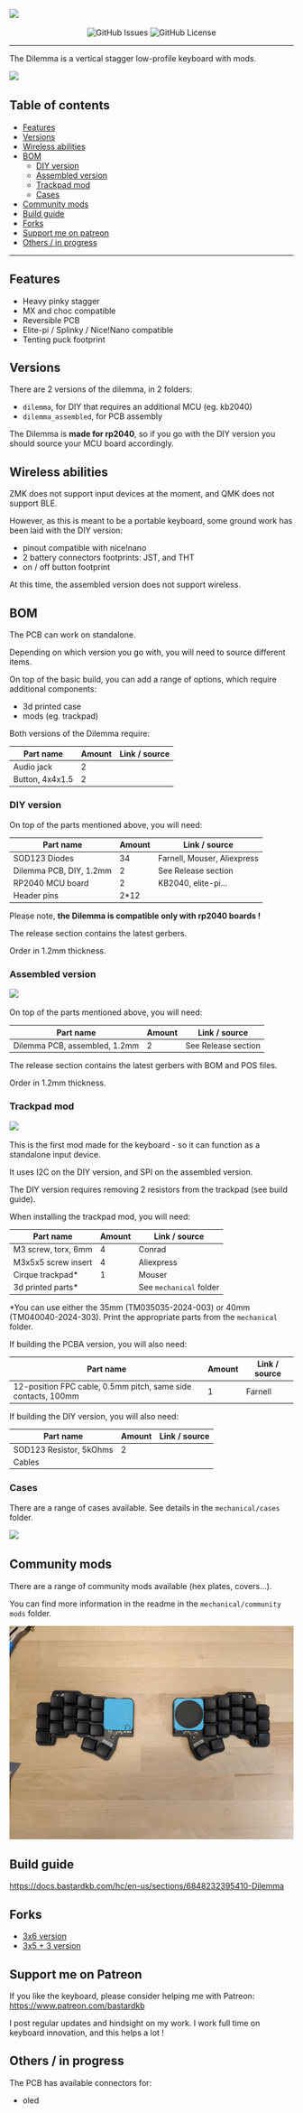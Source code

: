 ![](pics/logo.png)

<div align="center">

![GitHub Issues](https://img.shields.io/github/issues/bastardkb/dilemma?style=for-the-badge)
![GitHub License](https://img.shields.io/badge/license-CERN%20OHL%20V2-lightgrey?style=for-the-badge)
</div>

---

The Dilemma is a vertical stagger low-profile keyboard with mods.

![](pics/1g.jpg)

## Table of contents

- [Features](#features)
- [Versions](#versions)
- [Wireless abilities](#wireless-abilities)
- [BOM](#bom)
  - [DIY version](#diy-version)
  - [Assembled version](#assembled-version)
  - [Trackpad mod](#trackpad-mod)
  - [Cases](#cases)
- [Community mods](#community-mods)
- [Build guide](#build-guide)
- [Forks](#forks)
- [Support me on patreon](#support-me-on-patreon) 
- [Others / in progress](#others--in-progress)


---

## Features

- Heavy pinky stagger
- MX and choc compatible
- Reversible PCB
- Elite-pi / Splinky / Nice!Nano compatible
- Tenting puck footprint

## Versions

There are 2 versions of the dilemma, in 2 folders:

- `dilemma`, for DIY that requires an additional MCU (eg. kb2040)
- `dilemma_assembled`, for PCB assembly

The Dilemma is **made for rp2040**, so if you go with the DIY version you should source your MCU board accordingly.

## Wireless abilities

ZMK does not support input devices at the moment, and QMK does not support BLE.

However, as this is meant to be a portable keyboard, some ground work has been laid with the DIY version:

- pinout compatible with nice!nano
- 2 battery connectors footprints: JST, and THT
- on / off button footprint

At this time, the assembled version does not support wireless.

## BOM

The PCB can work on standalone.

Depending on which version you go with, you will need to source different items.

On top of the basic build, you can add a range of options, which require additional components:

- 3d printed case
- mods (eg. trackpad)

Both versions of the Dilemma require:

| Part name       | Amount | Link / source |
| --------------- | ------ | ------------- |
| Audio jack      | 2      |               |
| Button, 4x4x1.5 | 2      |               |


### DIY version

 
On top of the parts mentioned above, you will need:

| Part name               | Amount | Link / source               |
| ----------------------- | ------ | --------------------------- |
| SOD123 Diodes           | 34     | Farnell, Mouser, Aliexpress |
| Dilemma PCB, DIY, 1.2mm | 2      | See Release section         |
| RP2040 MCU board        | 2      | KB2040, elite-pi...         |
| Header pins             | 2*12   |                             |

Please note, **the Dilemma is compatible only with rp2040 boards !**

The release section contains the latest gerbers.

Order in 1.2mm thickness.

### Assembled version

![](pics/1d.png)


On top of the parts mentioned above, you will need:

| Part name                     | Amount | Link / source       |
| ----------------------------- | ------ | ------------------- |
| Dilemma PCB, assembled, 1.2mm | 2      | See Release section |

The release section contains the latest gerbers with BOM and POS files.

Order in 1.2mm thickness.

### Trackpad mod

![](pics/1e.jpg)

This is the first mod made for the keyboard - so it can function as a standalone input device.

It uses I2C on the DIY version, and SPI on the assembled version.

The DIY version requires removing 2 resistors from the trackpad (see build guide).

When installing the trackpad mod, you will need:

| Part name           | Amount | Link / source           |
| ------------------- | ------ | ----------------------- |
| M3 screw, torx, 6mm | 4      | Conrad                  |
| M3x5x5 screw insert | 4      | Aliexpress              |
| Cirque trackpad*    | 1       |  Mouser |
| 3d printed parts*    |        | See `mechanical` folder |

*You can use either the 35mm (TM035035-2024-003) or 40mm (TM040040-2024-303).
Print the appropriate parts from the `mechanical` folder.

If building the PCBA version, you will also need:

| Part name                                                     | Amount | Link / source |
| ------------------------------------------------------------- | ------ | ------------- |
| 12-position FPC cable, 0.5mm pitch, same side contacts, 100mm | 1      | Farnell       |


If building the DIY version, you will also need:

| Part name               | Amount | Link / source |
| ----------------------- | ------ | ------------- |
| SOD123 Resistor, 5kOhms | 2      |               |
| Cables                  |        |               |


### Cases

There are a range of cases available. See details in the `mechanical/cases` folder.

![](pics/1c.jpg)

## Community mods

There are a range of community mods available (hex plates, covers...).

You can find more information in the readme in the `mechanical/community mods` folder.

![](pics/1i.jpg)

## Build guide

https://docs.bastardkb.com/hc/en-us/sections/6848232395410-Dilemma


## Forks

- [3x6 version](https://github.com/bstiq/Dilemma_3x6/)
- [3x5 + 3 version](https://github.com/dixls/Dilemma-3mod)

## Support me on Patreon

If you like the keyboard, please consider helping me with Patreon: https://www.patreon.com/bastardkb

I post regular updates and hindsight on my work. I work full time on keyboard innovation, and this helps a lot !

## Others / in progress

The PCB has available connectors for:

- oled 

